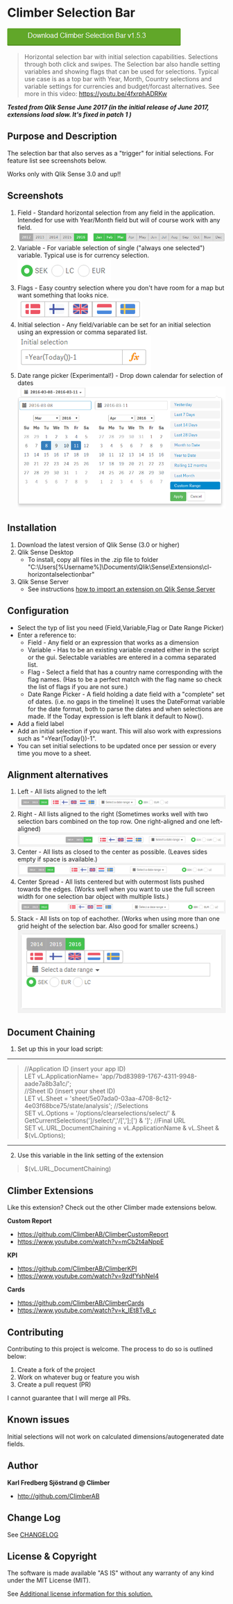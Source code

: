 # Climber Selection Bar
<a href="https://github.com/ClimberAB/ClimberSelectionBar/releases/download/v1.5.3/cl-horizontalselectionbar_v1.5.3.zip" target="_blank"><img src="./screenshots/downloadbutton.png?raw=true" 
alt="Download latest release" width="400" height="40" border="0" /></a>  
> Horizontal selection bar with initial selection capabilities. Selections through both click and swipes. The Selection bar also handle setting variables and showing flags that can be used for selections. Typical use case is as a top bar with Year, Month, Country selections and variable settings for currencies and budget/forcast alternatives. 
> See more in this video: https://youtu.be/4fxrphADRKw

***Tested from Qlik Sense June 2017 (in the initial release of June 2017, extensions load slow. It's fixed in patch 1 )***

## Purpose and Description
The selection bar that also serves as a "trigger" for initial selections. For feature list see screenshots below.

Works only with Qlik Sense 3.0 and up!!

## Screenshots
1. Field - Standard horizontal selection from any field in the application. Intended for use with Year/Month field but will of course work with any field.  
![Alt text](./screenshots/screenshot_field.PNG?raw=true "Horizontal field selection")
2. Variable - For variable selection of single ("always one selected") variable. Typical use is for currency selection.  
![Alt text](./screenshots/screenshot_variable.PNG?raw=true "Horizontal variable selection")
3. Flags - Easy country selection where you don't have room for a map but want something that looks nice.  
![Alt text](./screenshots/screenshot_flag.PNG?raw=true "Screenshot flags")
4. Initial selection - Any field/variable can be set for an initial selection using an expression or comma separated list.  
![Alt text](./screenshots/screenshot_initial_selection.PNG?raw=true "Screenshot initial selection")
5. Date range picker (Experimental!) - Drop down calendar for selection of dates
![Alt text](./screenshots/screenshot_date_range_picker.PNG?raw=true "Date Range Picker")
## Installation

1. Download the latest version of Qlik Sense (3.0 or higher)
2. Qlik Sense Desktop
	* To install, copy all files in the .zip file to folder "C:\Users\[%Username%]\Documents\Qlik\Sense\Extensions\cl-horizontalselectionbar\"
3. Qlik Sense Server
	* See instructions [how to import an extension on Qlik Sense Server](http://help.qlik.com/en-US/sense/Subsystems/ManagementConsole/Content/import-extensions.htm)

## Configuration

* Select the typ of list you need (Field,Variable,Flag or Date Range Picker) 
* Enter a reference to:
	* Field - Any field or an expression that works as a dimension
	* Variable - Has to be an existing variable created either in the script or the gui. Selectable variables are entered in a comma separated list.
	* Flag - Select a field that has a country name corresponding with the flag names. (Has to be a perfect match with the flag name so check the list of flags if you are not sure.)
	* Date Range Picker - A field holding a date field with a "complete" set of dates. (i.e. no gaps in the timeline) It uses the DateFormat variable for the date format, both to parse the dates and when selections are made. If the Today expression is left blank it default to Now().
* Add a field label 
* Add an initial selection if you want. This will also work with expressions such as "=Year(Today())-1".
* You can set initial selections to be updated once per session or every time you move to a sheet.

## Alignment alternatives
1. Left - All lists aligned to the left  
![Alt text](./screenshots/screenshot_align_left.PNG?raw=true "Align Left")
2. Right - All lists aligned to the right (Sometimes works well with two selection bars combined on the top row. One right-aligned and one left-aligned)   
![Alt text](./screenshots/screenshot_align_right.PNG?raw=true "Align Right")
3. Center - All lists as closed to the center as possible. (Leaves sides empty if space is available.) 
![Alt text](./screenshots/screenshot_align_center.PNG?raw=true "Align Center")
4. Center Spread - All lists centered but with outermost lists pushed towards the edges. (Works well when you want to use the full screen width for one selection bar object with multiple lists.)  
![Alt text](./screenshots/screenshot_align_centerspread.PNG?raw=true "Align Center Spread")
5. Stack - All lists on top of eachother. (Works when using more than one grid height of the selection bar. Also good for smaller screens.)
![Alt text](./screenshots/screenshot_align_stacked.PNG?raw=true "Align Stacked")

## Document Chaining

1. Set up this in your load script:
----------------------------------
>//Application ID (insert your app ID)<br />
LET vL.ApplicationName= 'app/7bd83989-1767-4311-9948-aade7a8b3a1c/';<br />
//Sheet ID (insert your sheet ID)<br />
LET vL.Sheet = 'sheet/5e07ada0-03aa-4708-8c12-4e03f68bce75/state/analysis';
//Selections<br />
SET vL.Options = '/options/clearselections/select/' & GetCurrentSelections(']/select/','/[','];[') & ']';
//Final URL<br />
SET vL.URL_DocumentChaining = vL.ApplicationName & vL.Sheet & $(vL.Options);
--------------------------------

2. Use this variable in the link setting of the extension<br />
>$(vL.URL_DocumentChaining)

## Climber Extensions
Like this extension? Check out the other Climber made extensions below.

**Custom Report**
* https://github.com/ClimberAB/ClimberCustomReport
* https://www.youtube.com/watch?v=mCb2t4aNppE

**KPI**
* https://github.com/ClimberAB/ClimberKPI
* https://www.youtube.com/watch?v=9zdfYshNel4

**Cards**
* https://github.com/ClimberAB/ClimberCards
* https://www.youtube.com/watch?v=k_IEt8TvB_c

## Contributing
Contributing to this project is welcome. The process to do so is outlined below:

1. Create a fork of the project
2. Work on whatever bug or feature you wish
3. Create a pull request (PR)

I cannot guarantee that I will merge all PRs.

## Known issues
Initial selections will not work on calculated dimensions/autogenerated date fields.

## Author

**Karl Fredberg Sjöstrand @ Climber**
* http://github.com/ClimberAB


## Change Log

See [CHANGELOG](CHANGELOG.yml)

## License & Copyright
The software is made available "AS IS" without any warranty of any kind under the MIT License (MIT).

See [Additional license information for this solution.](LICENSE.md)
